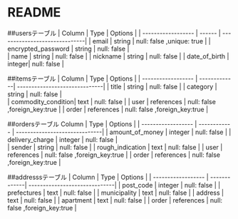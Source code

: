 # README
##usersテーブル
| Column             | Type   | Options                       |
| ------------------ | ------ | ------------------------------|
| email              | string | null: false ,unique: true     |
| encrypted_password | string | null: false                   |  
| name               | string | null: false                   |
| nickname           | string | null: false                   |
| date_of_birth      | integer| null: false                   |

##itemsテーブル
| Column             | Type         | Options                       |
| ------------------ | -------------| ------------------------------|
| title              | string       | null: false                   |
| category           | string       | null: false                   |  
| commodity_condition| text         | null: false                   |
| user               | references   | null: false ,foreign_key:true |
| order              | references   | null: false ,foreign_key:true |

##ordersテーブル
 Column              | Type         | Options                       |
| ------------------ | ------------ | ------------------------------|
| amount_of_money    | integer      | null: false                   |
| delivery_charge    | integer      | null: false                   |  
| sender             | string       | null: false                   |
| rough_indication   | text         | null: false                   |
| user               | references   | null: false ,foreign_key:true |
| order              | references   | null: false ,foreign_key:true |


##addresssテーブル
| Column             | Type         | Options                       |
| ------------------ | -------------| ------------------------------|
| post_code          | integer      | null: false                   |
| prefectures        | text         | null: false                   | 
| municipality       | text         | null: false                   |
| address            | text         | null: false                   |
| apartment          | text         | null: false                   |
| order              | references   | null: false ,foreign_key:true |
